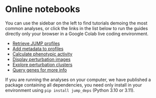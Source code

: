 # Online notebooks

You can use the sidebar on the left to find tutorials demoing the most common analyses, or click the links in the list below to run the guides directly only your browser in a Google Colab live coding environment.

- [Retrieve JUMP profiles](https://colab.research.google.com/github/broadinstitute/jump_hub/blob/colab/colab/11_retrieve_profiles.ipynb)
- [Add metadata to profiles](https://colab.research.google.com/github/broadinstitute/jump_hub/blob/colab/colab/12_add_metadata.ipynb)
- [Calculate phenotypic activity](https://colab.research.google.com/github/broadinstitute/jump_hub/blob/colab/colab/13_calculate_activity.ipynb)
- [Display perturbation images](https://colab.research.google.com/github/broadinstitute/jump_hub/blob/colab/colab/14_display_perturbation_images.ipynb)
- [Explore perturbation clusters](https://colab.research.google.com/github/broadinstitute/jump_hub/blob/colab/colab/15_explore_distance_clusters.ipynb)
- [Query genes for more info](https://colab.research.google.com/github/broadinstitute/jump_hub/blob/colab/colab/16_query_genes_externally.ipynb)

If you are running the analyses on your computer, we have published a package containing all dependencies, you need only install in your environment using `pip install jump_deps` (Python 3.10 or 3.11).


